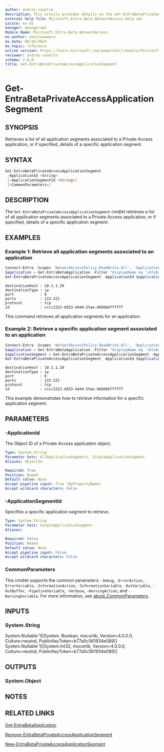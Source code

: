 ```yaml
---
author: andres-canello
description: This article provides details on the Get-EntraBetaPrivateAccessApplicationSegment command.
external help file: Microsoft.Entra.Beta.NetworkAccess-Help.xml
Locale: en-US
manager: mwongerapk
Module Name: Microsoft.Entra.Beta.NetworkAccess
ms.author: eunicewaweru
ms.date: 06/26/2024
ms.topic: reference
online version: https://learn.microsoft.com/powershell/module/Microsoft.Entra.Beta/Get-EntraBetaPrivateAccessApplicationSegment
reviewer: andres-canello
schema: 2.0.0
title: Get-EntraBetaPrivateAccessApplicationSegment
---
```


# Get-EntraBetaPrivateAccessApplicationSegment

## SYNOPSIS

Retrieves a list of all application segments associated to a Private Access application, or if specified, details of a specific application segment.

## SYNTAX

```powershell
Get-EntraBetaPrivateAccessApplicationSegment
 -ApplicationId <String>
 [-ApplicationSegmentId <String>]
 [<CommonParameters>]
```

## DESCRIPTION

The `Get-EntraBetaPrivateAccessApplicationSegment` cmdlet retrieves a list of all application segments associated to a Private Access application, or if specified, details of a specific application segment.

## EXAMPLES

### Example 1: Retrieve all application segments associated to an application

```powershell
Connect-Entra -Scopes 'NetworkAccessPolicy.ReadWrite.All', 'Application.ReadWrite.All', 'NetworkAccess.ReadWrite.All'
$application = Get-EntraBetaApplication -Filter "displayName eq '<GlobalSecureAccess_Application_DisplayName>'"
Get-EntraBetaPrivateAccessApplicationSegment -ApplicationId $application.Id
```

```Output
destinationHost : 10.1.1.20
destinationType : ip
port            : 0
ports           : {22-22}
protocol        : tcp
id              : cccc2222-dd33-4444-55ee-666666ffffff
```

This command retrieves all application segments for an application.

### Example 2: Retrieve a specific application segment associated to an application

```powershell
Connect-Entra -Scopes 'NetworkAccessPolicy.ReadWrite.All', 'Application.ReadWrite.All', 'NetworkAccess.ReadWrite.All'
$application = Get-EntraBetaApplication -Filter "displayName eq '<GlobalSecureAccess_Application_DisplayName>'"
$applicationSegment = Get-EntraBetaPrivateAccessApplicationSegment -ApplicationId $application.Id | Where-Object {$_.destinationType -eq 'fqdn'}
Get-EntraBetaPrivateAccessApplicationSegment -ApplicationId $application.Id -ApplicationSegmentId $applicationSegment.Id
```

```Output
destinationHost : 10.1.1.20
destinationType : ip
port            : 0
ports           : {22-22}
protocol        : tcp
id              : cccc2222-dd33-4444-55ee-666666ffffff
```

This example demonstrates how to retrieve information for a specific application segment.

## PARAMETERS

### -ApplicationId

The Object ID of a Private Access application object.

```yaml
Type: System.String
Parameter Sets: AllApplicationSegments, SingleApplicationSegment
Aliases: ObjectId

Required: True
Position: Named
Default value: None
Accept pipeline input: True (ByPropertyName)
Accept wildcard characters: False
```

### -ApplicationSegmentId

Specifies a specific application segment to retrieve.

```yaml
Type: System.String
Parameter Sets: SingleApplicationSegment
Aliases:

Required: False
Position: Named
Default value: None
Accept pipeline input: False
Accept wildcard characters: False
```

### CommonParameters

This cmdlet supports the common parameters: `-Debug`, `-ErrorAction`, `-ErrorVariable`, `-InformationAction`, `-InformationVariable`, `-OutVariable`, `-OutBuffer`, `-PipelineVariable`, `-Verbose`, `-WarningAction`, and `-WarningVariable`. For more information, see [about_CommonParameters](https://go.microsoft.com/fwlink/?LinkID=113216).

## INPUTS

### System.String

System.Nullable\`1\[\[System. Boolean, mscorlib, Version=4.0.0.0, Culture=neutral, PublicKeyToken=b77a5c561934e089\]\] System.Nullable\`1\[\[System.Int32, mscorlib, Version=4.0.0.0, Culture=neutral, PublicKeyToken=b77a5c561934e089\]\]

## OUTPUTS

### System.Object

## NOTES

## RELATED LINKS

[Get-EntraBetaApplication](../Microsoft.Entra.Beta.Applications/Get-EntraBetaApplication.md)

[Remove-EntraBetaPrivateAccessApplicationSegment](Remove-EntraBetaPrivateAccessApplicationSegment.md)

[New-EntraBetaPrivateAccessApplicationSegment](New-EntraBetaPrivateAccessApplicationSegment.md)
